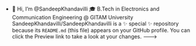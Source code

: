 - 👋 Hi, I’m @SandeepKhandavilli
🎓 B.Tech in Electronics and Communication Engineering @ GITAM University
SandeepKhandavilli/SandeepKhandavilli is a ✨ special ✨ repository because its `README.md` (this file) appears on your GitHub profile.
You can click the Preview link to take a look at your changes.
--->
